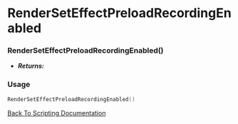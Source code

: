 # RenderSetEffectPreloadRecordingEnabled

### RenderSetEffectPreloadRecordingEnabled()
- ***Returns:*** 

### Usage

```Lua
RenderSetEffectPreloadRecordingEnabled()
```


[Back To Scripting Documentation](../README.md)
